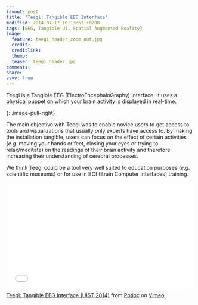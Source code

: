 ```yaml
---
layout: post
title: "Teegi: Tangible EEG Interface"
modified: 2014-07-17 16:13:52 +0200
tags: [EEG, Tangible UI, Spatial Augmented Reality]
image:
  feature: teegi_header_zoom_out.jpg
  credit: 
  creditlink: 
  thumb: 
  teaser: teegi_header.jpg
comments: 
share: 
vvvv: true
---
```


Teegi is a Tangible EEG (ElectroEncephaloGraphy) Interface. It uses a physical puppet on which your brain activity is displayed in real-time.

<script language="VVVV" src="../assets/patches/teegi.v4p"></script>
<div id="renderer"></div>
{: .image-pull-right}

The main objective with Teegi was to enable novice users to get access to tools and visualizations that usually only experts have access to. By making the installation tangible, users can focus on the effect of certain activities (*e.g.* moving your hands or feet, closing your eyes or trying to relax/meditate) on the readings of their brain activity and therefore increasing their understanding of cerebral processes.

We think Teegi could be a tool very well suited to education purposes (*e.g.* scientific museums) or for use in BCI (Brain Computer Interfaces) training.

<iframe src="//player.vimeo.com/video/104486980" width="500" height="281" frameborder="0" webkitallowfullscreen mozallowfullscreen allowfullscreen></iframe> <p><a href="http://vimeo.com/104486980">Teegi: Tangible EEG Interface (UIST 2014)</a> from <a href="http://vimeo.com/potioc">Potioc</a> on <a href="https://vimeo.com">Vimeo</a>.</p>